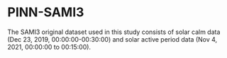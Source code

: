# PINN-SAMI3
The SAMI3 original dataset used in this study consists of solar calm data (Dec 23, 2019, 00:00:00-00:30:00) and solar active period data (Nov 4, 2021, 00:00:00 to 00:15:00).

